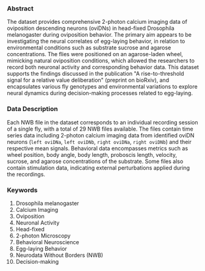 ### Abstract

The dataset provides comprehensive 2-photon calcium imaging data of oviposition descending neurons (oviDNs) in head-fixed Drosophila melanogaster during oviposition behavior. The primary aim appears to be investigating the neural correlates of egg-laying behavior, in relation to environmental conditions such as substrate sucrose and agarose concentrations. The flies were positioned on an agarose-laden wheel, mimicking natural oviposition conditions, which allowed the researchers to record both neuronal activity and corresponding behavior data. This dataset supports the findings discussed in the publication "A rise-to-threshold signal for a relative value deliberation" (preprint on bioRxiv), and encapsulates various fly genotypes and environmental variations to explore neural dynamics during decision-making processes related to egg-laying.

### Data Description

Each NWB file in the dataset corresponds to an individual recording session of a single fly, with a total of 29 NWB files available. The files contain time series data including 2-photon calcium imaging data from identified oviDN neurons (`left oviDNa`, `left oviDNb`, `right oviDNa`, `right oviDNb`) and their respective mean signals. Behavioral data encompasses metrics such as wheel position, body angle, body length, proboscis length, velocity, sucrose, and agarose concentrations of the substrate. Some files also contain stimulation data, indicating external perturbations applied during the recordings.

### Keywords

1. Drosophila melanogaster
2. Calcium Imaging
3. Oviposition
4. Neuronal Activity
5. Head-fixed
6. 2-photon Microscopy
7. Behavioral Neuroscience
8. Egg-laying Behavior
9. Neurodata Without Borders (NWB)
10. Decision-making